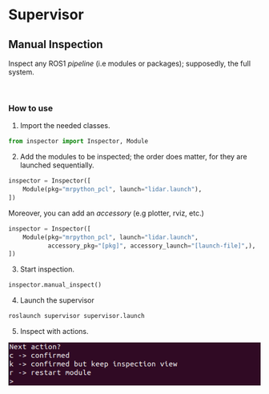 # Supervisor


## Manual Inspection

Inspect any ROS1 *pipeline* (i.e modules or packages); supposedly, the full system.

</br>

### How to use

1. Import the needed classes.

```python
from inspector import Inspector, Module
```

2. Add the modules to be inspected; the order does matter, for they are launched sequentially.

```python
inspector = Inspector([
    Module(pkg="mrpython_pcl", launch="lidar.launch"),
])
```

Moreover, you can add an *accessory* (e.g plotter, rviz, etc.)

```python
inspector = Inspector([
    Module(pkg="mrpython_pcl", launch="lidar.launch",
           accessory_pkg="[pkg]", accessory_launch="[launch-file]",),
])
```

3. Start inspection.

```python
inspector.manual_inspect()
```

4. Launch the supervisor

```zsh
roslaunch supervisor supervisor.launch
```

5. Inspect with actions.

![actions](/graphic/actions_terminal.png)